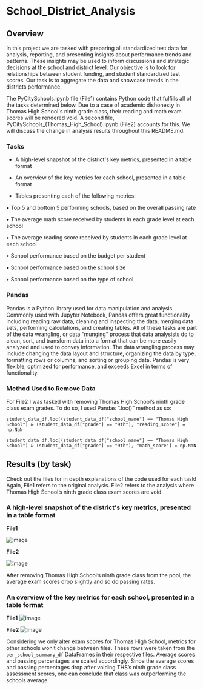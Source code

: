 # School_District_Analysis

## Overview
In this project we are tasked with preparing all standardized test data for analysis, reporting, and presenting insights about performance trends and patterns. These insights may be used to inform discussions and strategic decisions at the school and district level. Our objective is to look for relationships between student funding, and student standardized test scores. Our task is to aggregate the data and showcase trends in the districts performance. 

The PyCitySchools.ipynb file (File1) contains Python code that fulfills all of the tasks determined below. Due to a case of academic dishonesty in Thomas High School's ninth grade class, their reading and math exam scores will be rendered void. A second file, PyCitySchools_(Thomas_High_School).ipynb (File2) accounts for this. We will discuss the change in analysis results throughout this README.md.

### Tasks

-	A high-level snapshot of the district's key metrics, presented in a table format

-	An overview of the key metrics for each school, presented in a table format

-	Tables presenting each of the following metrics:

•	Top 5 and bottom 5 performing schools, based on the overall passing rate

•	The average math score received by students in each grade level at each school

•	The average reading score received by students in each grade level at each school

•	School performance based on the budget per student

•	School performance based on the school size 

•	School performance based on the type of school


### Pandas
Pandas is a Python library used for data manipulation and analysis. Commonly used with Jupyter Notebook, Pandas offers great functionality including reading raw data, cleaning and inspecting the data, merging data sets, performing calculations, and creating tables. All of these tasks are part of the data wrangling, or data “munging” process that data analysists do to clean, sort, and transform data into a format that can be more easily analyzed and used to convey information. The data wrangling process may include changing the data layout and structure, organizing the data by type, formatting rows or columns, and sorting or grouping data. Pandas is very flexible, optimized for performance, and exceeds Excel in terms of functionality.


### Method Used to Remove Data
For File2 I was tasked with removing Thomas High School’s ninth grade class exam grades. To do so, I used Pandas “.loc()” method as so:
```
student_data_df.loc[(student_data_df["school_name"] == "Thomas High School") & (student_data_df["grade"] == "9th"), "reading_score"] = np.NaN

student_data_df.loc[(student_data_df["school_name"] == "Thomas High School") & (student_data_df["grade"] == "9th"), "math_score"] = np.NaN
```


## Results (by task)
Check out the files for in depth explanations of the code used for each task! Again, File1 refers to the original analysis. File2 refers to the analysis where Thomas High School’s ninth grade class exam scores are void.

### A high-level snapshot of the district's key metrics, presented in a table format

**File1**

 ![image](https://user-images.githubusercontent.com/68082808/97099368-8344e780-165e-11eb-988c-9a84f019913f.png)

**File2**

 ![image](https://user-images.githubusercontent.com/68082808/97099370-88a23200-165e-11eb-80d5-8a34fba65dc9.png)

After removing Thomas High School’s ninth grade class from the pool, the average exam scores drop slightly and so do passing rates.

### An overview of the key metrics for each school, presented in a table format

**File1**
![image](https://user-images.githubusercontent.com/68082808/97099669-da988700-1661-11eb-9302-b4386474155a.png)
 

**File2**
![image](https://user-images.githubusercontent.com/68082808/97099670-df5d3b00-1661-11eb-95cc-8e14d53a6146.png)
 

Considering we only alter exam scores for Thomas High School, metrics for other schools won’t change between files. These rows were taken from the ```per_school_summary_df``` DataFrames in their respective files. Average scores and passing percentages are scaled accordingly. Since the average scores and passing percentages drop after voiding THS’s ninth grade class assessment scores, one can conclude that class was outperforming the schools average.
